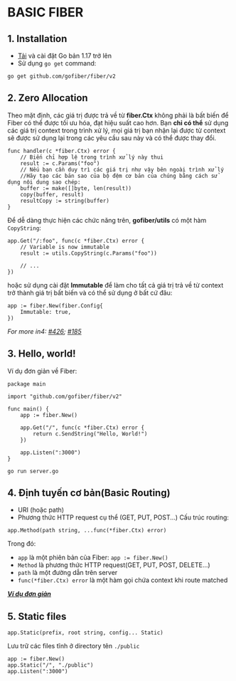 # BASIC FIBER

## 1. Installation
- [Tải](https://go.dev/dl/) và cài đặt Go bản 1.17 trở lên
- Sử dụng ```go get``` command:
```
go get github.com/gofiber/fiber/v2
```

## 2. Zero Allocation
Theo mặt định, các giá trị được trả về từ **fiber.Ctx** không phải là bất biến để Fiber có thể được tối ưu hóa, đạt hiệu suất cao hơn. 
Bạn **chỉ có thể** sử dụng các giá trị context trong trình xử lý, mọi giá trị bạn nhận lại được từ context sẽ được sử dụng lại trong các yêu cầu sau này và có thể được thay đổi.
```
func handler(c *fiber.Ctx) error {
    // Biến chỉ hợp lệ trong trình xử lý này thui
    result := c.Params("foo") 
    // Nếu bạn cần duy trì các giá trị như vậy bên ngoài trình xử lý
    //Hãy tạo các bản sao của bộ đệm cơ bản của chúng bằng cách sử dụng nội dung sao chép:
    buffer := make([]byte, len(result))
    copy(buffer, result)
    resultCopy := string(buffer)
}
```
Để dễ dàng thực hiện các chức năng trên, **gofiber/utils** có một hàm ```CopyString```:
```
app.Get("/:foo", func(c *fiber.Ctx) error {
    // Variable is now immutable
    result := utils.CopyString(c.Params("foo")) 

    // ...
})
```
hoặc sử dụng cài đặt **Immutable** để làm cho tất cả giá trị trả về từ context trở thành giá trị bất biến và có thể sử dụng ở bất cứ đâu:
```
app := fiber.New(fiber.Config{
    Immutable: true,
})
```
*For more in4: [#426](https://github.com/gofiber/fiber/issues/426); [#185](https://github.com/gofiber/fiber/issues/185)*

## 3. Hello, world!
Ví dụ đơn giản về Fiber:
```
package main

import "github.com/gofiber/fiber/v2"

func main() {
    app := fiber.New()

    app.Get("/", func(c *fiber.Ctx) error {
        return c.SendString("Hello, World!")
    })

    app.Listen(":3000")
}
```
```
go run server.go
```

## 4. Định tuyến cơ bản(Basic Routing)
- URI (hoặc path)
- Phương thức HTTP request cụ thể (GET, PUT, POST...)
Cấu trúc routing: 
```
app.Method(path string, ...func(*fiber.Ctx) error)
```
Trong đó:
- ```app``` là một phiên bản của Fiber: ```app := fiber.New()```
- ```Method``` là phương thức HTTP request(GET, PUT, POST, DELETE...)
- ```path``` là một đường dẫn trên server 
- ```func(*fiber.Ctx) error``` là một hàm gọi chứa context khi route matched

***[Ví dụ đơn giản ](https://pastecord.com/zonezyvyte.swift)***

## 5. Static files
```
app.Static(prefix, root string, config... Static)
```
Lưu trữ các files tĩnh ở directory tên ```./public```
```
app := fiber.New()
app.Static("/", "./public")
app.Listen(":3000")
```